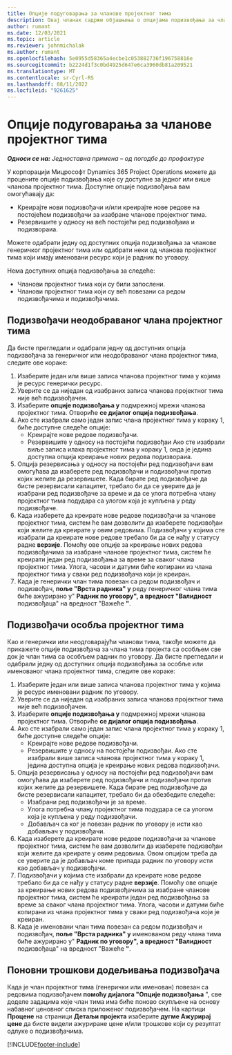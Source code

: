 ```yaml
---
title: Опције подуговарања за чланове пројектног тима
description: Овај чланак садржи објашњења о опцијама подизвођања за чланове пројектног тима у корпорацији Мицрософт Dynamics 365 Project Operations.
author: rumant
ms.date: 12/03/2021
ms.topic: article
ms.reviewer: johnmichalak
ms.author: rumant
ms.openlocfilehash: 5e0955d58365a4ecbe1c053882736f196758816e
ms.sourcegitcommit: b2224d1f3c0bd4925d647e6ca3960db81a209521
ms.translationtype: MT
ms.contentlocale: sr-Cyrl-RS
ms.lasthandoff: 08/11/2022
ms.locfileid: "9261625"
---
```

# <a name="subcontracting-options-for-project-team-members"></a>Опције подуговарања за чланове пројектног тима

_**Односи се на:** Једноставна примена – од погодбе до профактуре_

У корпорацији Мицрософт Dynamics 365 Project Operations можете да процените опције подизвођања које су доступне за једног или више чланова пројектног тима. Доступне опције подизвођања вам омогућавају да:

- Креирајте нови подизвођачи и/или креирајте нове редове на постојећем подизвођачи за изабране чланове пројектног тима. 
- Резервишите у односу на већ постојећи ред подизвођаиа и подизвораиа. 

Можете одабрати једну од доступних опција подизвођања за чланове генеричког пројектног тима или одабрати неки од чланова пројектног тима који имају именовани ресурс који је радник по уговору. 

Нема доступних опција подизвођања за следеће:

- Чланови пројектног тима који су били запослени. 
- Чланови пројектног тима који су већ повезани са редом подизвођачима и подизвођачима. 

## <a name="subcontracting-an-unstaffed-project-team-member"></a>Подизвођачи неодобраваног члана пројектног тима

Да бисте прегледали и одабрали једну од доступних опција подизвођача за генеричког или неодобраваног члана пројектног тима, следите ове кораке:

1. Изаберите један или више записа чланова пројектног тима у којима је ресурс генерички ресурс.
2. Уверите се да ниједан од изабраних записа чланова пројектног тима није већ подизвођачен. 
3. Изаберите **опције подизвођања у** подмрежној мрежи чланова пројектног тима. Отвориће **се дијалог опција подизвођања**. 
4. Ако сте изабрали само један запис члана пројектног тима у кораку 1, биће доступне следеће опције:
    - Креирајте нове редове подизвођачи. 
    - Резервишите у односу на постојећи подизвођаи Ако сте изабрали виље записа илака пројектног тима у кораку 1, онда је једина доступна опција креирање нових редова подизвораиа.
5. Опција резервисања у односу на постојећи ред подизвођачи вам омогућава да изаберете ред подизвођачи и подизвођачи против којих желите да резервишете. Када бирате ред подизвођаче да бисте резервисали капацитет, требало би да се уверите да је изабрани ред подизвођаче за време и да се улога потребна члану пројектног тима подудара са улогом која је купљена у реду подизвођаче.
6. Када изаберете да креирате нове редове подизвођачи за чланове пројектног тима, систем ће вам дозволити да изаберете подизвођаи који желите да креирате у овим редовима. Подизвођачи у којима сте изабрали да креирате нове редове требало би да се нађу у статусу радне **верзије**. Помоћу ове опције за креирање нових редова подизвођачима за изабране чланове пројектног тима, систем ће креирати један ред подизвођања за време за сваког члана пројектног тима. Улога, часови и датуми биће копирани из члана пројектног тима у сваки ред подизвођача који је креиран. 
7. Када је генерички члан тима повезан са редом подизвођач и подизвођач, **поље "Врста радника" у** реду генеричког члана тима биће ажурирано у" **Радник по уговору",** **а вредност "Валидност** подизвођаца" на вредност "Важеће **"**.

## <a name="subcontracting-a-staffed-project-team-member"></a>Подизвођачи особља пројектног тима

Као и генерички или неодговарајући чланови тима, такође можете да прикажете опције подизвођача за члана тима пројекта са особљем све док је члан тима са особљем радник по уговору. Да бисте прегледали и одабрали једну од доступних опција подизвођања за особље или именованог члана пројектног тима, следите ове кораке:

1. Изаберите један или више записа чланова пројектног тима у којима је ресурс именовани радник по уговору.
2. Уверите се да ниједан од изабраних записа чланова пројектног тима није већ подизвођачен. 
3. Изаберите **опције подизвођања у** подмрежној мрежи чланова пројектног тима. Отвориће **се дијалог опција подизвођања**. 
4. Ако сте изабрали само један запис члана пројектног тима у кораку 1, биће доступне следеће опције:
      - Креирајте нове редове подизвођачи.
      - Резервишите у односу на постојећи подизвођаи.
  Ако сте изабрали више записа чланова пројектног тима у кораку 1, једина доступна опција је креирање нових редова подизвођачи.
5. Опција резервисања у односу на постојећи ред подизвођачи вам омогућава да изаберете ред подизвођачи и подизвођачи против којих желите да резервишете. Када бирате ред подизвођаче да бисте резервисали капацитет, требало би да обезбедите следеће:
      - Изабрани ред подизвођачи је за време. 
      - Улога потребна члану пројектног тима подудара се са улогом која је купљена у реду подизвођачи. 
      - Добављач са ког је повезан радник по уговору је исти као добављач у подизвођачи.
6. Када изаберете да креирате нове редове подизвођачи за чланове пројектног тима, систем ће вам дозволити да изаберете подизвођаи који желите да креирате у овим редовима. Овом опцијом треба да се уверите да је добављач коме припада радник по уговору исти као добављач у подизвођачи. 
7. Подизвођачи у којима сте изабрали да креирате нове редове требало би да се нађу у статусу радне **верзије**. Помоћу ове опције за креирање нових редова подизвођачима за изабране чланове пројектног тима, систем ће креирати један ред подизвођања за време за сваког члана пројектног тима. Улога, часови и датуми биће копирани из члана пројектног тима у сваки ред подизвођача који је креиран.  
8. Када је именовани члан тима повезан са редом подизвођач и подизвођач, **поље "Врста радника" у** именованом реду члана тима биће ажурирано у" **Радник по уговору",** **а вредност "Валидност** подизвођаца" на вредност "Важеће **"**.

## <a name="re-costing-subcontractor-assignments"></a>Поновни трошкови додељивања подизвођача

Када је члан пројектног тима (генерички или именован) повезан са редовима подизвођачем **помоћу дијалога "Опције подизвођања** ", све доделе задацима које члан тима има биће поново скупљене на основу набавног ценовног списка приложеног подизвођачем. На картици **Процене** на страници **Детаљи пројекта** изаберите **дугме Ажурирај цене** да бисте видели ажуриране цене и/или трошкове који су резултат одлуке о подизвођачима.

[!INCLUDE[footer-include](../../includes/footer-banner.md)]
